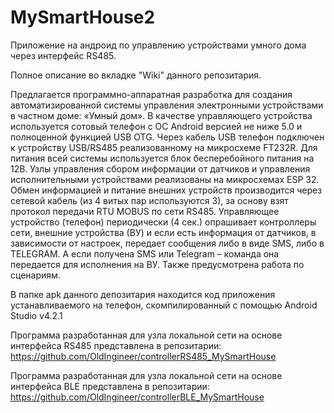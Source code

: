 # MySmartHouse2
Приложение на андроид по управлению устройствами умного дома через интерфейс RS485.

Полное описание во вкладке "Wiki" данного репозитария.

Предлагается программно-аппаратная разработка для создания автоматизированной
системы управления электронными устройствами в частном доме: «Умный дом».
В качестве управляющего устройства используется сотовый телефон с ОС Android 
версией не ниже 5.0 и полноценной функцией USB OTG.
Через кабель USB телефон подключен к устройству USB/RS485 
реализованному на микросхеме FT232R.
Для питания всей системы используется блок бесперебойного питания на 12В.
Узлы управления сбором информации от датчиков и управления исполнительными 
устройствами реализованы на микросхемах ESP 32.
Обмен информацией и питание внешних устройств производится через сетевой кабель 
(из 4 витых пар используются 3), за основу взят протокол передачи RTU MOBUS по сети  RS485.
Управляющее устройство (телефон) периодически (4 сек.) опрашивает контроллеры сети,
внешние устройства (ВУ) и если есть информация от датчиков, в зависимости от настроек, 
передает сообщения либо в виде SMS, либо в TELEGRAM. 
А если получена SMS или Telegram  – команда она передается для исполнения на ВУ.
Также предусмотрена работа по сценариям.

В папке apk данного депозитария находится код приложения устанавливаемого на телефон,
скомпилированный с помощью Android Studio v4.2.1

Программа разработанная для узла локальной сети на основе интерфейса RS485 
представлена в репозитарии: https://github.com/OldIngineer/controllerRS485_MySmartHouse

Программа разработанная для узла локальной сети на основе интерфейса BLE 
представлена в репозитарии: https://github.com/OldIngineer/controllerBLE_MySmartHouse
